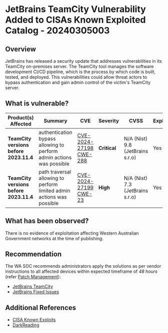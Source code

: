 # JetBrains TeamCity Vulnerability Added to CISAs Known Exploited Catalog - 20240305003

## Overview

JetBrains has released a security update that addresses vulnerabilities in its TeamCity on-premises server. The TeamCity tool manages the software development CI/CD pipeline, which is the process by which code is built, tested, and deployed. This vulnerabilities could allow threat actors to bypass authentication and gain admin control of the victim's TeamCity server.

## What is vulnerable?

| Product(s) Affected  | Summary | CVE | Severity | CVSS |Exploited|Dated|
| - | - | - | - | -| - |-|
| **TeamCity versions before 2023.11.4** | authentication bypass allowing to perform admin actions was possible  | [CVE-2024-27198](https://nvd.nist.gov/vuln/detail/CVE-2024-27198) <br> [CWE-288](https://cwe.mitre.org/data/definitions/288.html) | **Critical** | N/A (Nist) <br> 9.8 (JetBrains s.r.o) | Yes| 07 Mar, 2024|
| **TeamCity versions before 2023.11.4** | path traversal allowing to perform limited admin actions was possible | [CVE-2024-27199](https://nvd.nist.gov/vuln/detail/CVE-2024-27199) <br> [CWE-23](https://cwe.mitre.org/data/definitions/23.html)   | **High**     | N/A (Nist) <br> 7.3 (JetBrains s.r.o) |Yes| 07 Mar, 2024|

## What has been observed?

There is no evidence of exploitation affecting Western Australian Government networks at the time of publishing.

## Recommendation

The WA SOC recommends administrators apply the solutions as per vendor instructions to all affected devices within expected timeframe of *48 hours* (refer [Patch Management](../guidelines/patch-management.md)):

- [JetBrains TeamCity](https://blog.jetbrains.com/teamcity/2024/03/additional-critical-security-issues-affecting-teamcity-on-premises-cve-2024-27198-and-cve-2024-27199-update-to-2023-11-4-now/)
- [JetBrains Fixed Issues](https://www.jetbrains.com/privacy-security/issues-fixed/)

## Additional References

- [CISA Known Exploits ](https://www.cisa.gov/news-events/alerts/2024/03/07/cisa-adds-one-known-exploited-jetbrains-vulnerability-cve-2024-27198-catalog)
- [DarkReading](https://www.darkreading.com/application-security/critical-teamcity-bugs-endanger-software-supply-chain)
